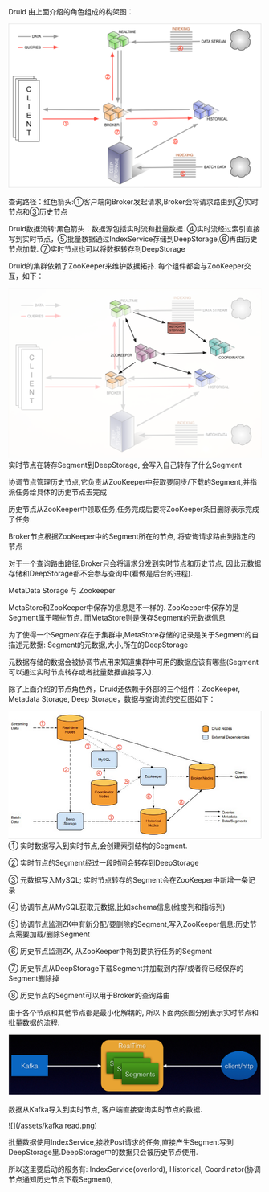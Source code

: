 Druid 由上面介绍的角色组成的构架图：

![](/assets/druid构架.png)

查询路径：红色箭头:①客户端向Broker发起请求,Broker会将请求路由到②实时节点和③历史节点

Druid数据流转:黑色箭头：数据源包括实时流和批量数据. ④实时流经过索引直接写到实时节点，⑤批量数据通过IndexService存储到DeepStorage,⑥再由历史节点加载. ⑦实时节点也可以将数据转存到DeepStorage

Druid的集群依赖了ZooKeeper来维护数据拓扑. 每个组件都会与ZooKeeper交互，如下：

![](/assets/druidzookeeper.png)实时节点在转存Segment到DeepStorage, 会写入自己转存了什么Segment

协调节点管理历史节点,它负责从ZooKeeper中获取要同步/下载的Segment,并指派任务给具体的历史节点去完成

历史节点从ZooKeeper中领取任务,任务完成后要将ZooKeeper条目删除表示完成了任务

Broker节点根据ZooKeeper中的Segment所在的节点, 将查询请求路由到指定的节点

对于一个查询路由路径,Broker只会将请求分发到实时节点和历史节点, 因此元数据存储和DeepStorage都不会参与查询中\(看做是后台的进程\).

MetaData Storage 与 Zookeeper

MetaStore和ZooKeeper中保存的信息是不一样的. ZooKeeper中保存的是Segment属于哪些节点. 而MetaStore则是保存Segment的元数据信息

为了使得一个Segment存在于集群中,MetaStore存储的记录是关于Segment的自描述元数据: Segment的元数据,大小,所在的DeepStorage

元数据存储的数据会被协调节点用来知道集群中可用的数据应该有哪些\(Segment可以通过实时节点转存或者批量数据直接写入\).

除了上面介绍的节点角色外，Druid还依赖于外部的三个组件：ZooKeeper, Metadata Storage, Deep Storage，数据与查询流的交互图如下：

![](/assets/数据查询交互图.png)① 实时数据写入到实时节点,会创建索引结构的Segment.

② 实时节点的Segment经过一段时间会转存到DeepStorage

③ 元数据写入MySQL; 实时节点转存的Segment会在ZooKeeper中新增一条记录

④ 协调节点从MySQL获取元数据,比如schema信息\(维度列和指标列\)

⑤ 协调节点监测ZK中有新分配/要删除的Segment,写入ZooKeeper信息:历史节点需要加载/删除Segment

⑥ 历史节点监测ZK, 从ZooKeeper中得到要执行任务的Segment

⑦ 历史节点从DeepStorage下载Segment并加载到内存/或者将已经保存的Segment删除掉

⑧ 历史节点的Segment可以用于Broker的查询路由

由于各个节点和其他节点都是最小化解耦的, 所以下面两张图分别表示实时节点和批量数据的流程:

![](/assets/kafka解耦.png)

数据从Kafka导入到实时节点, 客户端直接查询实时节点的数据.

![](/assets/kafka read.png)

批量数据使用IndexService,接收Post请求的任务,直接产生Segment写到DeepStorage里.DeepStorage中的数据只会被历史节点使用.

所以这里要启动的服务有: IndexService\(overlord\), Historical, Coordinator\(协调节点通知历史节点下载Segment\),

